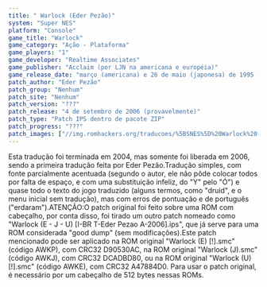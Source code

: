 ```yaml
---
title: " Warlock (Eder Pezão)"
system: "Super NES"
platform: "Console"
game_title: "Warlock"
game_category: "Ação - Plataforma"
game_players: "1"
game_developer: "Realtime Associates"
game_publisher: "Acclaim (por LJN na americana e européia)"
game_release_date: "março (americana) e 26 de maio (japonesa) de 1995 (européia)"
patch_author: "Eder Pezão"
patch_group: "Nenhum"
patch_site: "Nenhum"
patch_version: "???"
patch_release: "4 de setembro de 2006 (provavelmente)"
patch_type: "Patch IPS dentro de pacote ZIP"
patch_progress: "???"
patch_images: ["//img.romhackers.org/traducoes/%5BSNES%5D%20Warlock%20-%20Eder%20Pezao%20-%201.png","//img.romhackers.org/traducoes/%5BSNES%5D%20Warlock%20-%20Eder%20Pezao%20-%202.png","//img.romhackers.org/traducoes/%5BSNES%5D%20Warlock%20-%20Eder%20Pezao%20-%203.png"]
---
```

Esta tradução foi terminada em 2004, mas somente foi liberada em 2006, sendo a primeira tradução feita por Eder Pezão.Tradução simples, com fonte parcialmente acentuada (segundo o autor, ele não pôde colocar todos por falta de espaço, e com uma substituição infeliz, do "Y" pelo "Ó") e quase todo o texto do jogo traduzido (alguns termos, como "druid", e o menu inicial sem tradução), mas com erros de pontuação e de português ("erdaram").ATENÇÃO:O patch original foi feito sobre uma ROM com cabeçalho, por conta disso, foi tirado um outro patch nomeado como "Warlock (E - J - U) [I-BR T-Eder Pezao A-2006].ips", que já serve para uma ROM considerada "good dump" (sem modificações).Este patch mencionado pode ser aplicado na ROM original "Warlock (E) [!].smc" (código AWKP), com CRC32 D90530AC, na ROM original "Warlock (J).smc" (código AWKJ), com CRC32 DCADBD80, ou na ROM original "Warlock (U) [!].smc" (código AWKE), com CRC32 A47884D0. Para usar o patch original, é necessário por um cabeçalho de 512 bytes nessas ROMs.